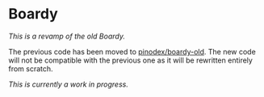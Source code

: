 # Boardy

*This is a revamp of the old Boardy.*

The previous code has been moved to [pinodex/boardy-old](https://github.com/pinodex/boardy-old).
The new code will not be compatible with the previous one as it will be rewritten entirely from scratch.

*This is currently a work in progress.*
